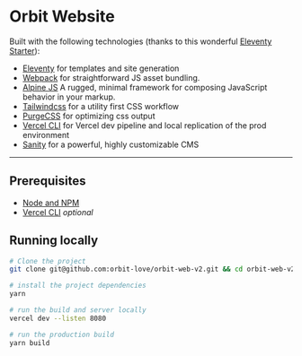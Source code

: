 # Orbit Website

Built with the following technologies (thanks to this wonderful [Eleventy Starter](https://github.com/eastslopestudio/eleventy-starter)):

- [Eleventy](https://11ty.dev) for templates and site generation
- [Webpack](https://webpack.js.org) for straightforward JS asset bundling.
- [Alpine JS](https://github.com/alpinejs/alpine) A rugged, minimal framework for composing JavaScript behavior in your markup.
- [Tailwindcss](https://tailwindcss.com) for a utility first CSS workflow
- [PurgeCSS](https://www.purgecss.com/) for optimizing css output
- [Vercel CLI](https://vercel.com/docs/cli) for Vercel dev pipeline and local replication of the prod environment
- [Sanity](https://sanity.io) for a powerful, highly customizable CMS

---

## Prerequisites

- [Node and NPM](https://nodejs.org/)
- [Vercel CLI](https://vercel.com/docs/cli) _optional_

## Running locally

```bash
# Clone the project
git clone git@github.com:orbit-love/orbit-web-v2.git && cd orbit-web-v2

# install the project dependencies
yarn

# run the build and server locally
vercel dev --listen 8080

# run the production build
yarn build
```
